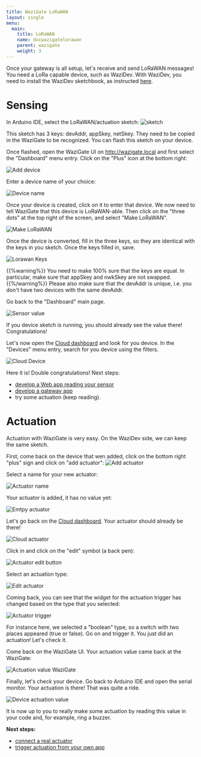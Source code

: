 ```yaml
---
title: WaziGate LoRaWAN
layout: single
menu:
  main:
    title: LoRaWAN
    name: docwazigatelorawan
    parent: wazigate 
    weight: 3
---
```


Once your gateway is all setup, let's receive and send LoRaWAN messages!
You need a LoRa capable device, such as WaziDev.
With WaziDev, you need to install the WaziDev sketchbook, as instructed [here](/documentation/wazidev/user-manual/).

Sensing
=======

In Arduino IDE, select the LoRaWAN/actuation sketch:
![sketch](img/sketch.png)

This sketch has 3 keys: devAddr, appSkey, netSkey. They need to be copied in the WaziGate to be recognized.
You can flash this sketch on your device.

Once flashed, open the WaziGate UI on http://wazigate.local and first select the "Dashboard" menu entry.
Click on the "Plus" icon at the bottom right:

![Add device](img/add_device.png)

Enter a device name of your choice:

![Device name](img/device_name.png)

Once your device is created, click on it to enter that device.
We now need to tell WaziGate that this device is LoRaWAN-able.
Then click on the "three dots" at the top right of the screen, and select "Make LoRaWAN".

![Make LoRaWAN](img/make_lorawan.png)

Once the device is converted, fill in the three keys, so they are identical with the keys in you sketch.
Once the keys filled in, save.

![Lorawan Keys](img/lorawan_keys.png)

{{%warning%}}
You need to make 100% sure that the keys are equal. In particular, make sure that appSkey and nwkSkey are not swapped.
{{%/warning%}}
Please also make sure that the devAddr is unique, i.e. you don't have two devices with the same devAddr.

Go back to the "Dashboard" main page.

![Sensor value](img/sensor_value.png)

If you device sketch is running, you should already see the value there! Congratulations!

Let's now open the [Cloud dashboard](http://dashboard.waziup.io) and look for you device.
In the "Devices" menu entry, search for you device using the filters.

![Cloud Device](img/cloud_device.png)

Here it is! Double congratulations! 
Next steps:
- [develop a Web app reading your sensor](/documentation/wazicloud/customapp/)
- [develop a gateway app](/documentation/wazigate/v2/waziapps/)
- try some actuation (keep reading).

Actuation
=========

Actuation with WaziGate is very easy.
On the WaziDev side, we can keep the same sketch.

First, come back on the device that wen added, click on the bottom right "plus" sign and click on "add actuator":
![Add actuator](img/add_actuator.png)

Select a name for your new actuator:

![Actuator name](img/actuator_name.png)

Your actuator is added, it has no value yet:

![Emtpy actuator](img/actuator_empty.png)

Let's go back on the [Cloud dashboard](http://dashboard.waziup.io).
Your actuator should already be there!

![Cloud actuator](img/cloud_actuator.png)

Click in and click on the "edit" symbol (a back pen):

![Actuator edit button](img/edit_button.png)

Select an actuation type:

![Edit actuator](img/edit_actuator.png)

Coming back, you can see that the widget for the actuation trigger has changed based on the type that you selected:

![Actuator trigger](img/actuator_trigger.png)

For instance here, we selected a "boolean" type, so a switch with two places appeared (true or false).
Go on and trigger it. You just did an actuation! Let's check it.

Come back on the WaziGate UI. Your actuation value came back at the WaziGate:

![Actuation value WaziGate](img/actuation_back.png)

Finally, let's check your device.
Go back to Arduino IDE and open the serial monitor. 
Your actuation is there! That was quite a ride.

![Device actuation value](img/device_actuation.png)

It is now up to you to really make some actuation by reading this value in your code and, for example, ring a buzzer.

**Next steps:**
- [connect a real actuator](/documentation/wazidev/actuators/)
- [trigger actuation from your own app](/documentation/wazicloud/customapp/)

